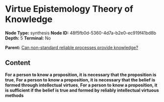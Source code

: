 # Virtue Epistemology Theory of Knowledge

**Node Type:** synthesis
**Node ID:** 48f5fb0d-5360-4d7a-b2e0-ec919f41bd8b
**Depth:** 5
**Terminal:** No

**Parent:** [Can non-standard reliable processes provide knowledge?](can-non-standard-reliable-processes-provide-knowledge-antithesis-d1dd4a0b-c937-4b28-b8fb-8607d162ee43.md)

## Content

**For a person to know a proposition, it is necessary that the proposition is true**, **For a person to know a proposition, it is necessary that the belief is formed through intellectual virtues**, **For a person to know a proposition, it is sufficient if the belief is true and formed by reliably intellectual virtuous methods**
